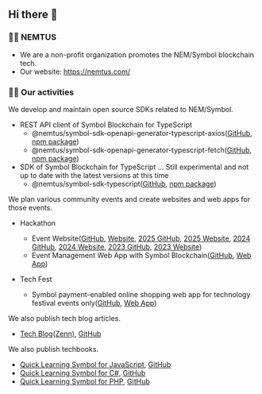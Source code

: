 ## Hi there 👋

### 🙋‍♀️ NEMTUS

- We are a non-profit organization promotes the NEM/Symbol blockchain tech.
- Our website: https://nemtus.com/

### 👩‍💻 Our activities

We develop and maintain open source SDKs related to NEM/Symbol.

- REST API client of Symbol Blockchain for TypeScript
  - @nemtus/symbol-sdk-openapi-generator-typescript-axios([GitHub](https://github.com/nemtus/symbol-sdk-openapi-generator-typescript-axios), [npm package](https://www.npmjs.com/package/@nemtus/symbol-sdk-openapi-generator-typescript-axios))
  - @nemtus/symbol-sdk-openapi-generator-typescript-fetch([GitHub](https://github.com/nemtus/symbol-sdk-openapi-generator-typescript-fetch), [npm package](https://www.npmjs.com/package/@nemtus/symbol-sdk-openapi-generator-typescript-fetch))
- SDK of Symbol Blockchain for TypeScript ... Still experimental and not up to date with the latest versions at this time
  - @nemtus/symbol-sdk-typescript([GitHub](https://github.com/nemtus/symbol), [npm package](https://www.npmjs.com/package/@nemtus/symbol-sdk-typescript))

We plan various community events and create websites and web apps for those events.

- Hackathon
  - Event Website([GitHub](https://github.com/nemtus/hackathon-lp), [Website](https://hackathon.nemtus.com/), [2025 GitHub](https://github.com/nemtus/hackathon-lp-2025), [2025 Website](https://hackathon-2025.nemtus.com/), [2024 GitHub](https://github.com/nemtus/hackathon-lp-2024), [2024 Website](https://hackathon-2024.nemtus.com/), [2023 GitHub](https://github.com/nemtus/hackathon-lp-2023), [2023 Website](https://hackathon-2023.nemtus.com/))
  - Event Management Web App with Symbol Blockchain([GitHub](https://github.com/nemtus/hackathon), [Web App](https://nemtus-hackathon.web.app/))

- Tech Fest
  - Symbol payment-enabled online shopping web app for technology festival events only([GitHub](https://github.com/nemtus/symbol-fest-market), [Web App](https://symbol-fest-market.nemtus.com/))

We also publish tech blog articles.

- [Tech Blog(Zenn)](https://zenn.dev/nemtus), [GitHub](https://github.com/nemtus/tech-blog)

We also publish techbooks.

- [Quick Learning Symbol for JavaScript](https://techbookfest.org/product/1iLNyYUUpfvh2EsB8qj0U0), [GitHub](https://github.com/YasunoriMATSUOKA/tbf14-qls/)
- [Quick Learning Symbol for C#](https://techbookfest.org/product/rMKkMgBq9ZadJSecDytR9k), [GitHub](https://github.com/YasunoriMATSUOKA/tbf14-qls-cs/)
- [Quick Learning Symbol for PHP](https://techbookfest.org/product/f1xWii4u1BjUY6KcE3Bt6B), [GitHub](https://github.com/nemtus/tbf17-qls-php/)
